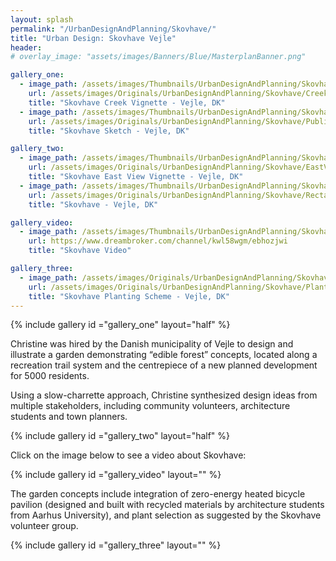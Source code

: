 ```yaml
---
layout: splash
permalink: "/UrbanDesignAndPlanning/Skovhave/"
title: "Urban Design: Skovhave Vejle"
header:
# overlay_image: "assets/images/Banners/Blue/MasterplanBanner.png"

gallery_one:
  - image_path: /assets/images/Thumbnails/UrbanDesignAndPlanning/Skovhave/CreekVignette.png
    url: /assets/images/Originals/UrbanDesignAndPlanning/Skovhave/CreekVignette.png
    title: "Skovhave Creek Vignette - Vejle, DK"
  - image_path: /assets/images/Thumbnails/UrbanDesignAndPlanning/Skovhave/PublicSketch.png
    url: /assets/images/Originals/UrbanDesignAndPlanning/Skovhave/PublicSketch.png
    title: "Skovhave Sketch - Vejle, DK"

gallery_two:
  - image_path: /assets/images/Thumbnails/UrbanDesignAndPlanning/Skovhave/EastVignette.png
    url: /assets/images/Originals/UrbanDesignAndPlanning/Skovhave/EastVignette.png
    title: "Skovhave East View Vignette - Vejle, DK"
  - image_path: /assets/images/Thumbnails/UrbanDesignAndPlanning/Skovhave/Rectangular.png
    url: /assets/images/Originals/UrbanDesignAndPlanning/Skovhave/Rectangular.png
    title: "Skovhave - Vejle, DK"

gallery_video:
  - image_path: /assets/images/Thumbnails/UrbanDesignAndPlanning/Skovhave/VideoLink.png
    url: https://www.dreambroker.com/channel/kwl58wgm/ebhozjwi
    title: "Skovhave Video"

gallery_three:
  - image_path: /assets/images/Originals/UrbanDesignAndPlanning/Skovhave/PlantingScheme.png
    url: /assets/images/Originals/UrbanDesignAndPlanning/Skovhave/PlantingScheme.png
    title: "Skovhave Planting Scheme - Vejle, DK"
---
```


{% include gallery id ="gallery_one" layout="half" %}

Christine was hired by the Danish municipality of Vejle to
design and illustrate a garden demonstrating “edible forest”
concepts, located along a recreation trail system and the
centrepiece of a new planned development for 5000 residents.

Using a slow-charrette approach, Christine synthesized design
ideas from multiple stakeholders, including community
volunteers, architecture students and town planners.

{% include gallery id ="gallery_two" layout="half" %}

Click on the image below to see a video about Skovhave:

{% include gallery id ="gallery_video" layout="" %}

The garden concepts include integration of zero-energy heated
bicycle pavilion (designed and built with recycled materials
by architecture students from Aarhus University), and plant
selection as suggested by the Skovhave volunteer group.


{% include gallery id ="gallery_three" layout="" %}

